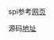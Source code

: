 spi参考[网页](https://www.jianshu.com/p/46b42f7f593c)

源码[地址](https://github.com/lavenwl/java-spi.git)

